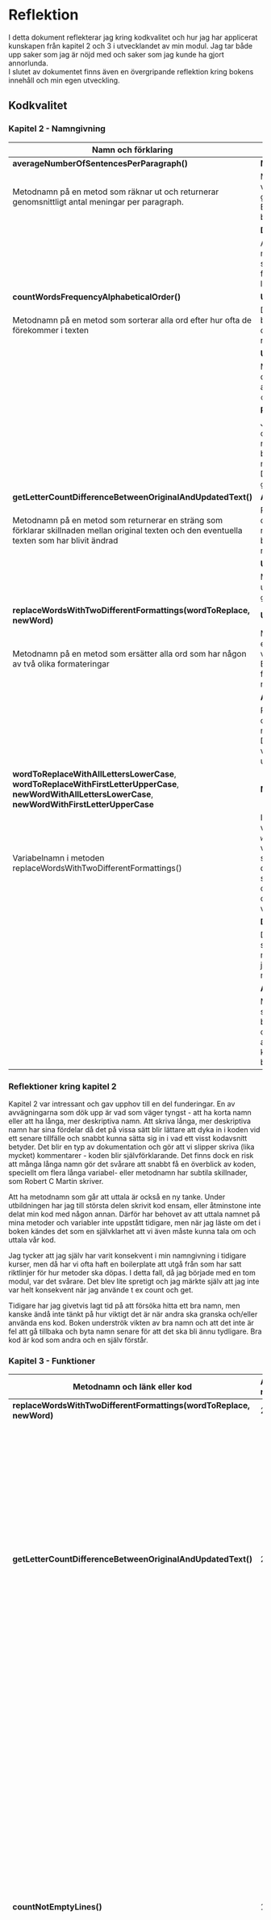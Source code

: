 # Reflektion
I detta dokument reflekterar jag kring kodkvalitet och hur jag har applicerat kunskapen från kapitel 2 och 3 i utvecklandet av min modul. Jag tar både upp saker som jag är nöjd med och saker som jag kunde ha gjort annorlunda.  
I slutet av dokumentet finns även en övergripande reflektion kring bokens innehåll och min egen utveckling.

## Kodkvalitet

### Kapitel 2 - Namngivning

| **Namn och förklaring** | **Reflektion** |
|---------------------|----------|
| **averageNumberOfSentencesPerParagraph()** | **Method Names** |
| Metodnamn på en metod som räknar ut och returnerar genomsnittligt antal meningar per paragraph. | Metodnamn ska innehålla eller vara verb som förklarar vad metoden gör, vilket detta metodnamn saknar. Borde ha hetat `get` eller `count` i början av metodnamnet. |
| | **Don't Pun** |
| | Alla mina variabelnamn och metodnamn är skapade för att vara så tydliga och enkla som möjligt, det finns ingen "humor" eller internt lingo i min namngivning. |
| **countWordsFrequencyAlphabeticalOrder()** | **Use Intention-Revealing Names** | 
| Metodnamn på en metod som sorterar alla ord efter hur ofta de förekommer i texten | Det är inte helt tydligt att metoden både sorterar orden efter hur ofta de förekommer i texten samt returnerar resultatet. |
| | **Use Searchable Names** |
| | Metoden har ett långt namn, men det gör den mer sökbar istället för att t ex döpa den till `countWrdFreqAlphOrder()`. |
| | **Pick One Word per Concept** |
| | Jag använder både `count` och `get` i olika metodnamn där metoden returnerar ett uträknat värde. Jag borde använda `get` istället om metoden returnerar ett värde. Denna metod borde heta `getWordCountAlphabeticalOrder()`. |
| **getLetterCountDifferenceBetweenOriginalAndUpdatedText()** | **Avoid Disinformation** |
| Metodnamn på en metod som returnerar en sträng som förklarar skillnaden mellan original texten och den eventuella texten som har blivit ändrad | På metodnamnet låter det som att det kommer att returneras en siffra, men det returneras en sträng. Det blir otydligt för användaren av modulen. |
| | **Use Pronounceable Names** |
| | Metodnamnet går att enkelt att uttala till skillnad från t ex `getLtrCntDiffBtwnOrigAndUpdText()`. |
| **replaceWordsWithTwoDifferentFormattings(wordToReplace, newWord)** | **Use Intention-Revealing Names** |
| Metodnamn på en metod som ersätter alla ord som har någon av två olika formateringar | Metodnamnet är tydligt med att det ersätter ord. Däremot är det otydligt vilka formateringar som ersätts. Borde kanske ha delats upp till fler funktioner för att kunna göra namnet tydligare. |
| | **Add Meaningful Context** |
| | Parametrarna heter `wordToReplace` och `newWord` istället för att ta något mindre tydligt som `word1` och `word2`. Detta återspeglar sig sen genom hur variabelnamnen fortsätter att utvecklas inuti metoden, se nedan. |
| **wordToReplaceWithAllLettersLowerCase**, **wordToReplaceWithFirstLetterUpperCase**, **newWordWithAllLettersLowerCase**, **newWordWithFirstLetterUpperCase** | **Make Meaningful Distinctions** |
| Variabelnamn i metoden replaceWordsWithTwoDifferentFormattings() | I stället för att endast döpa variablerna till `wordToReplace1` och `wordToReplace2` osv gav jag variablerna långa deskriptiva namn så att det ska bli lättare att särskilja dem. Eftersom jag applicerade samma mönster på `wordToReplace` och `newWord` lät jag `wordToReplace` och `newWord` står kvar i början av variabelnamnen. |
| | **Don’t Add Gratuitous Context** |
| | Det är långa variabelnamn och det skulle eventuellt gå att ta bort `With` mitt i namnen, men i övrigt tycker jag att all information i namnen är motiverade. |
| | **Avoid Mental Mapping** |
| | Mina namnval är tydliga för att det ska vara enkelt att följa med i koden, både under utvecklingen av koden och när den senare läses av någon annan. Användaren ska inte behöva komma ihåg vad en variabel betyder. |  

### Reflektioner kring kapitel 2  
Kapitel 2 var intressant och gav upphov till en del funderingar. En av avvägningarna som dök upp är vad som väger tyngst - att ha korta namn eller att ha långa, mer deskriptiva namn. Att skriva långa, mer deskriptiva namn har sina fördelar då det på vissa sätt blir lättare att dyka in i koden vid ett senare tillfälle och snabbt kunna sätta sig in i vad ett visst kodavsnitt betyder. Det blir en typ av dokumentation och gör att vi slipper skriva (lika mycket) kommentarer - koden blir självförklarande. Det finns dock en risk att många långa namn gör det svårare att snabbt få en överblick av koden, speciellt om flera långa variabel- eller metodnamn har subtila skillnader, som Robert C Martin skriver.

Att ha metodnamn som går att uttala är också en ny tanke. Under utbildningen har jag till största delen skrivit kod ensam, eller åtminstone inte delat min kod med någon annan. Därför har behovet av att uttala namnet på mina metoder och variabler inte uppstått tidigare, men när jag läste om det i boken kändes det som en självklarhet att vi även måste kunna tala om och uttala vår kod.

Jag tycker att jag själv har varit konsekvent i min namngivning i tidigare kurser, men då har vi ofta haft en boilerplate att utgå från som har satt riktlinjer för hur metoder ska döpas. I detta fall, då jag började med en tom modul, var det svårare. Det blev lite spretigt och jag märkte själv att jag inte var helt konsekvent när jag använde t ex count och get.

Tidigare har jag givetvis lagt tid på att försöka hitta ett bra namn, men kanske ändå inte tänkt på hur viktigt det är när andra ska granska och/eller använda ens kod. Boken underströk vikten av bra namn och att det inte är fel att gå tillbaka och byta namn senare för att det ska bli ännu tydligare. Bra kod är kod som andra och en själv förstår.

### Kapitel 3 - Funktioner

| Metodnamn och länk eller kod | Antal rader | Reflektion |
|------------------------------|-------------|------------|
| **replaceWordsWithTwoDifferentFormattings(wordToReplace, newWord)** | 26 | **Don’t Repeat Yourself** |
| | | I denna metod repeteras kod där både `wordToReplace` och `newWord` görs om till olika format och sen läggs in i en array. Detta hade kunnat göras via en egen metod som returnerar en array istället. |
| | | **Function Arguments** |
| | | Metoden har två argument (dyadic), vilket bör undvikas enligt boken. Jag hade kunnat skapa klassen `Word` och anropa två instanser av den istället, men har valt att behålla metoden på detta sätt. |
| **getLetterCountDifferenceBetweenOriginalAndUpdatedText()** | 21 | **Small!** |
| | | En funktion ska vara liten och en if-sats borde bara ha en rad med kod i sig, förslagsvis bestående av ett funktionsanrop. I denna funktion finns en if-sats som har ytterligare en if-sats inuti sig. Den inre if-satsen behöver inte ligger inuti den ytter if-satsen. Hela funktionen i sig kan även göras mindre, se nedan. |
| | | **Do One Thing** |
| | | Denna gör många saker. Den kan göras om till tre funktioner. En funktion som heter `isOriginalTextAndUpdatedTextSame()` som returnerar en boolean. En funktion som heter `isUpdatedText()` som kontrollerar om något ord har blivit utbytt (dvs `this.#updatedTextWithReplacedWords` existerar) och som returnerar en boolean. Sen går det att ha behålla namnet på denna funktion och göra så att den returnerar den faktiska längdskillnaden som ett nummer och då t ex alltid säga hur många tecken längre eller kortare originaltexten är jämfört med den uppdaterade texten. |
| | | **Structured Programming** |
| | | Enligt Edsger Dijkstra bör det endast finnas en väg ut ur en metod, dvs en retursats. Denna metod har fyra retursatser. |
| **countNotEmptyLines()** | 12 | **Use Descriptive Names** |
| | | Beskriver tydligt att den räknar alla rader som inte är tomma. Borde däremot ha hetat `getNotEmptyLinesCount`. |
| | | **Reading Code from Top to Bottom: The Stepdown Rule** |
| | | Eftersom vissa av mina metoder anropar samma metod är det inte möjligt att göra koden läsbar "from top to bottom". Jag har därför valt att lägga de publika metoderna överst i bokstavsordning och därefter de privata metoderna i bokstavsordning. |
| | | **Function Arguments** |
| | | Genom att använda det privata fältet `this.#trimmedLines` behöver inga argument användas i metoden (niladic). |
| **countNonEmptyLinesWithoutJSComments()** | 12 | **Use Descriptive Names** |
| | | Lite otydligt vad `JSComments` betyder. Metoden riktar sig inte heller specifikt mot JavaScript-kommentarer, utan räknar alla rader som inte är tomma samt rader inte som börjar med tecknen * eller /. Hade behövt delas upp i flera metoder för att kunna få bättre namn, men med relativt få kodrader känns det överflödigt. |
| | | **One Level of Abstraction per Function** |
| | | Denna metod har två olika abstraktionsnivåer då if-satsen under vissa förutsättningar gör ett metodanrop `this.#trimmedLines` och övriga rader kod i metoden är på en lägre abstraktionsnivå. |
| **countNotEmptyLines()** | 12 | **Don’t Repeat Yourself** |
| | | Denna metod gör i stort sett samma sak som `countNonEmptyLinesWithoutJSComments()` och går därför emot DRY-principen. Dessa två metoder bör istället anropa en tredje metod som tar emot respektive logiskt uttryck (vilket är det som skiljer de två metoderna åt) som ett argument. |
| | | **Have No Side Effects** |
| | | Om arrayen `this.#trimmedLines` är tom anropas metoden `this.#splitTextIntoTrimmedLines()` som fyller arrayen med element. Det är en sidoeffekt som inte framgår av något av metodnamnen. |

### Reflektioner kring kapitel 3  
Den största behållningen från kapitel 3 är att funktionerna ska vara små. Som junior utvecklare ställer jag mig dock försiktigt skeptisk till hur bokens exempel drar detta till sin spets. Jag kan se hur det är lättare att både översätta modulen till ett annat språk samt att det gör modulen enklare att expandera, men jag anser inte att koden blir mer lättläst. Flödet i läsandet av koden bli mindre läsbar då jag upplever att det är svårt att komma ihåg hur anropet började. Större metoder, i viss utsträckning, är därför att föredra enligt mig, men jag ser absolut att det finns en poäng i att inte skriva metoder som är alldeles för stora. Efter att ha gjort denna laboration kommer jag ta för vana att försöka skriva mindre metoder som riktar sig mer mot att göra en sak, men inte till varje pris.

Att inte blanda abstraktionsnivåer var något som jag inte hade tänkt på överhuvudtaget tidigare och där ställer jag mig också lite skeptisk, men då det går i linje med att en metod ska göra en sak kan jag köpa konceptet.

Att det däremot skulle vara mindre önskvärt att ta emot argument i en metod hade jag svårt att förstå från början. Jag skapade därför först en vanlig modul, men övergick sedan till att göra om den till en klass där jag kunde spara olika privata fält som mina metoder kunde anropa utan att behöva ta emot argument varje gång. Endast fyra av mina sexton publika metoder tar emot argument, vilket jag är nöjd med. Jag håller även med om att inte ta emot argument underlättar testningen och att det inte finns en risk att argument skickas in i fel format eller fel ordning.

## Övergripande reflektion
Jag tycker att boken är väldigt intressant och pedagogiskt skriven. Det är även uppfriskande med en bok som har lite humor. 

Koncepten fån kapitel 2 kändes enklast att ta in, troligtvis eftersom namngivning är enklare att ”ta på” än funktioner. Som jag redan har skrivit håller jag inte helt med om författarens syn på exakt hur små funktioner ska vara. Däremot kommer dessa två kapitel ha inverkan på hur jag namnger och skriver framtida funktioner.

Eftersom jag hade läst i boken innan jag gjorde laborationen märkte jag att det som hade fastnat mest var att använda deskriptiva namn för både metoder och variabler samt att försöka skriva kortare metoder. Under reflektion av kodkvalitetskraven märkte jag dock att det fortfarande finns flera delar att arbeta vidare med, exempelvis *Use Intention-Revealing Names* och *Pick One Word per Concept*. Jag tycker även att det är svårt att veta, och behöver lära mig mer kring, när det är rimligt att göra en metod mindre och när det blir kaka på kaka. En av mina privata metoder, `getAndTrimSentences()`, har endast som uppgift att anropa två andra metoder, men eftersom dessa två metoder ska anropas i samma ordning från fyra andra metoder tog jag beslutet att göra `getAndTrimSentences()` till en metod. Det känns lite kaka på kaka, men det går i linje med DRY-principen.

Med tanke på antalet rader i modulen övervägde jag att bryta ut någon del av koden till en egen klass. Ett alternativ hade varit att göra en `CodeAnalyzer` som höll metoden `countNonEmptyLinesWithoutJSComments()` där jag även hade kunnat skapa metoder som inriktade sig mer på att analysera kod.
 
